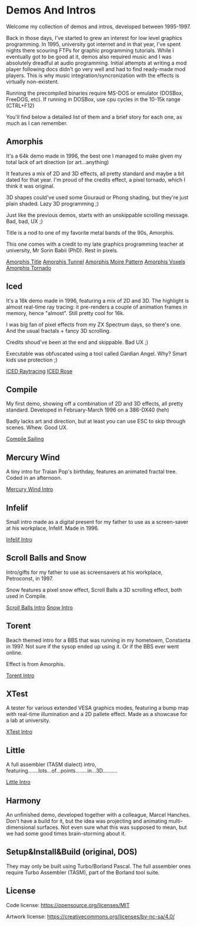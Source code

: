 # Demos And Intros

Welcome my collection of demos and intros, developed between 1995-1997.

Back in those days, I've started to grew an interest for low level graphics programming. In 1995, university got internet and in that year, I've spent nights there scouring FTPs for graphic programming tutorials. While I eventually got to be good at it, demos also required music and I was absolutely dreadful at audio programming. Initial attempts at writing a mod player following docs didn't go very well and had to find ready-made mod players. This is why music integration/syncronization with the effects is virtually non-existent.

Running the precompiled binaries require MS-DOS or emulator (DOSBox, FreeDOS, etc). If running in DOSBox, use cpu cycles in the 10-15k range (CTRL+F12)

You'll find below a detailed list of them and a brief story for each one, as much as I can remember.

## Amorphis
It's a 64k demo made in 1996, the best one I managed to make given my total lack of art direction (or art...anything)

It features a mix of 2D and 3D effects, all pretty standard and maybe a bit dated for that year. I'm proud of the credits effect, a pixel tornado, which I think it was original.

3D shapes could've used some Gouraud or Phong shading, but they're just plain shaded. Lazy 3D programming ;)

Just like the previous demos, starts with an unskippable scrolling message. Bad, bad, UX ;)

Title is a nod to one of my favorite metal bands of the 90s, Amorphis.

This one comes with a credit to my late graphics programming teacher at university, Mr Sorin Babii (PhD). Rest in pixels.

[Amorphis Title](.media/amorphis-title.gif)
[Amorphis Tunnel](.media/amorphis-tunnel.gif)
[Amorphis Moire Pattern](.media/amorphis-moire-pattern.gif)
[Amorphis Voxels](.media/amorphis-voxels.gif)
[Amorphis Tornado](.media/amorphis-tornado.gif)

## Iced
It's a 16k demo made in 1996, featuring a mix of 2D and 3D. The highlight is almost real-time ray tracing: it pre-renders a couple of animation frames in memory, hence "almost". Still pretty cool for 16k.

I was big fan of pixel effects from my ZX Spectrum days, so there's one. And the usual fractals + fancy 3D scrolling.

Credits shoud've been at the end and skippable. Bad UX ;)

Executable was obfuscated using a tool called Gardian Angel. Why? Smart kids use protection ;)

[ICED Raytracing](.media/iced-raytracing.gif)
[ICED Rose](.media/iced-rose.gif)

## Compile
My first demo, showing off a combination of 2D and 3D effects, all pretty standard. Developed in February-March 1996 on a 386-DX40 (heh)

Badly lacks art and direction, but at least you can use ESC to skip through scenes. Whew. Good UX.

[Compile Sailing](.media/compile-sailing.gif)

## Mercury Wind
A tiny intro for Traian Pop's birthday, features an animated fractal tree. Coded in an afternoon.

[Mercury Wind Intro](.media/mercury-wind.gif)

## Infelif
Small intro made as a digital present for my father to use as a screen-saver at his workplace, Infelif. Made in 1996.

[Infelif Intro](.media/infelif.gif)

## Scroll Balls and Snow
Intro/gifts for my father to use as screensavers at his workplace, Petroconst, in 1997. 

Snow features a pixel snow effect, Scroll Balls a 3D scrolling effect, both used in Compile.

[Scroll Balls Intro](.media/scrollballs.gif)
[Snow Intro](.media/snow.gif)

## Torent
Beach themed intro for a BBS that was running in my hometowm, Constanta in 1997. Not sure if the sysop ended up using it. Or if the BBS ever went online.

Effect is from Amorphis.

[Torent Intro](.media/torent.gif)

## XTest
A tester for various extended VESA graphics modes, featuring a bump map with real-time illumination and a 2D pallete effect. Made as a showcase for a lab at university.

[XTest Intro](.media/xtest.gif)

## Little
A full assembler (TASM dialect) intro, featuring.......lots...of...points........in...3D..........

[Little Intro](.media/little.gif)

## Harmony
An unfinished demo, developed together with a colleague, Marcel Hanches. Don't have a build for it, but the idea was projecting and animating multi-dimensional surfaces. Not even sure what this was supposed to mean, but we had some good times brain-storming about it.

## Setup&Install&Build (original, DOS)

They may only be built using Turbo/Borland Pascal. The full assembler ones require Turbo Assembler (TASM), part of the Borland tool suite.

## License

Code license:
https://opensource.org/licenses/MIT

Artwork license:
https://creativecommons.org/licenses/by-nc-sa/4.0/

